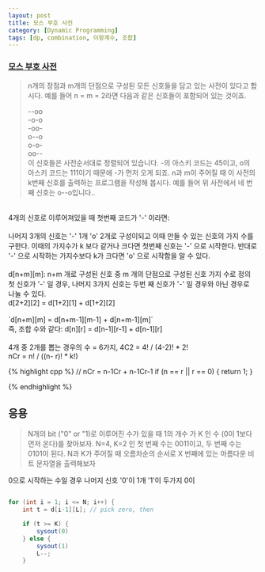 ```yaml
---
layout: post
title: 모스 부호 사전
category: [Dynamic Programming]
tags: [dp, combination, 이항계수, 조합]
---
```

### [모스 부호 사전](https://algospot.com/judge/problem/read/MORSE)
 > n개의 장점과 m개의 단점으로 구성된 모든 신호들을 담고 있는 사전이 있다고 합시다. 예를 들어 n = m = 2라면 다음과 같은 신호들이 포함되어 있는 것이죠.
>
>--oo<br>
>-o-o<br>
>-oo-<br>
>o--o<br>
>o-o-<br>
>oo--<br>
>이 신호들은 사전순서대로 정렬되어 있습니다. -의 아스키 코드는 45이고, o의 아스키 코드는 111이기 때문에 -가 먼저 오게 되죠. n과 m이 주어질 때 이 사전의 k번째 신호를 출력하는 프로그램을 작성해 봅시다. 예를 들어 위 사전에서 네 번째 신호는 o--o입니다..<br>
<br>
4개의 신호로 이루어져있을 때 첫번째 코드가 '-' 이라면:<br>
<br>
나머지 3개의 신호는 '-' 1개 'o' 2개로 구성이되고 이때 만들 수 있는 신호의 가지 수를 구한다. 이때의 가지수가 k 보다 같거나 크다면 첫번째 신호는 '-' 으로 시작한다. 반대로 '-' 으로 시작하는 가지수보다 k가 크다면 'o' 으로 시작함을 알 수 있다.<br>
<br>
d[n+m][m]: n+m 개로 구성된 신호 중 m 개의 단점으로 구성된 신호 가지 수로 정의<br>
첫 신호가 '-' 일 경우, 나머지 3가지 신호는 두번 째 신호가 '-' 일 경우와 아닌 경우로 나눌 수 있다.<br>
d[2+2][2] = d[1+2][1] + d[1+2][2]<br>
<br>
`d[n+m][m] = d[n+m-1][m-1] + d[n+m-1][m]` <br>
즉, 조합 수와 같다: d[n][r] = d[n-1][r-1] + d[n-1][r]<br>
 <br>
4개 중 2개를 뽑는 경우의 수 = 6가지,  4C2 = 4! / (4-2)! * 2!<br>
nCr = n! / ((n- r)! * k!)<br>


{% highlight cpp %}
// nCr = n-1Cr + n-1Cr-1
if (n == r || r == 0) {
    return 1;
}

{% endhighlight %}

## 응용
> N개의 bit ("0" or "1)로 이루어진 수가 있을 때 1의 개수 가 K 인 수 (0이 1보다 먼저 온다)를 찾아보자.
> N=4, K=2 인 첫 번째 수는 0011이고, 두 번째 수는 0101이 된다.
> N과 K가 주어질 때 오름차순의 순서로 X 번째에 있는 아름다운 비트 문자열을 출력해보자

0으로 시작하는 수일 경우 나머지 신호 '0'이 1개 '1'이 두가지 0이 

``` java

for (int i = 1; i <= N; i++) {
    int t = d[i-1][L]; // pick zero, then

    if (t >= K) {
        sysout(0)
    } else {
        sysout(1)
        L--;
    }



````

